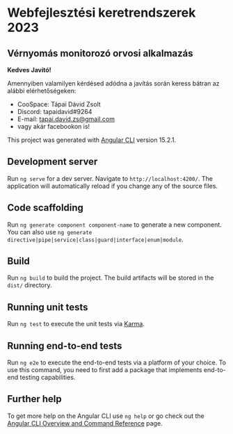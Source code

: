 # Webfejlesztési keretrendszerek 2023
## Vérnyomás monitorozó orvosi alkalmazás

**Kedves Javító!**

Amennyiben valamilyen kérdésed adódna a javítás során keress bátran az alábbi elérhetőségeken:
- CooSpace: Tápai Dávid Zsolt
- Discord: tapaidavid#9264
- E-mail: tapai.david.zs@gmail.com
- vagy akár facebookon is!

This project was generated with [Angular CLI](https://github.com/angular/angular-cli) version 15.2.1.

## Development server

Run `ng serve` for a dev server. Navigate to `http://localhost:4200/`. The application will automatically reload if you change any of the source files.

## Code scaffolding

Run `ng generate component component-name` to generate a new component. You can also use `ng generate directive|pipe|service|class|guard|interface|enum|module`.

## Build

Run `ng build` to build the project. The build artifacts will be stored in the `dist/` directory.

## Running unit tests

Run `ng test` to execute the unit tests via [Karma](https://karma-runner.github.io).

## Running end-to-end tests

Run `ng e2e` to execute the end-to-end tests via a platform of your choice. To use this command, you need to first add a package that implements end-to-end testing capabilities.

## Further help

To get more help on the Angular CLI use `ng help` or go check out the [Angular CLI Overview and Command Reference](https://angular.io/cli) page.
